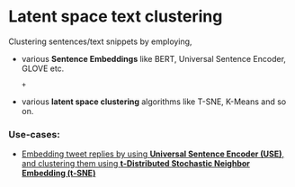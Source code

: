 # Latent space text clustering 


Clustering sentences/text snippets by employing, 

* various **Sentence Embeddings** like BERT, Universal Sentence Encoder, GLOVE etc.

  `+`

*  various **latent space clustering** algorithms like T-SNE, K-Means and so on.


### Use-cases:

- [Embedding tweet replies by using **Universal Sentence Encoder (USE)**, and clustering them using **t-Distributed Stochastic Neighbor Embedding (t-SNE)**](https://github.com/SaikatPhys/Latent-Space-Text-Clustering/blob/main/USE-sentence-embeddings-and-t-SNE-visualization.ipynb)
